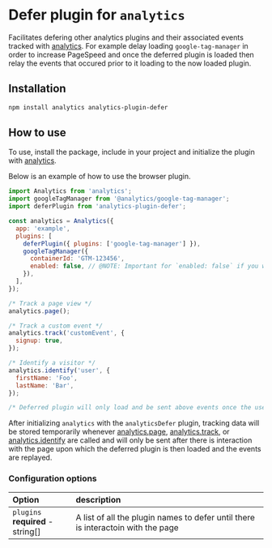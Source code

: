 # Defer plugin for `analytics`

Facilitates defering other analytics plugins and their associated events tracked with [analytics](https://www.npmjs.com/package/analytics). For example delay loading `google-tag-manager` in order to increase PageSpeed and once the deferred plugin is loaded then relay the events that occured prior to it loading to the now loaded plugin.

## Installation

```bash
npm install analytics analytics-plugin-defer
```

## How to use

To use, install the package, include in your project and initialize the plugin with [analytics](https://www.npmjs.com/package/analytics).

Below is an example of how to use the browser plugin.

```js
import Analytics from 'analytics';
import googleTagManager from '@analytics/google-tag-manager';
import deferPlugin from 'analytics-plugin-defer';

const analytics = Analytics({
  app: 'example',
  plugins: [
    deferPlugin({ plugins: ['google-tag-manager'] }),
    googleTagManager({
      containerId: 'GTM-123456',
      enabled: false, // @NOTE: Important for `enabled: false` if you want it to be deferred
    }),
  ],
});

/* Track a page view */
analytics.page();

/* Track a custom event */
analytics.track('customEvent', {
  signup: true,
});

/* Identify a visitor */
analytics.identify('user', {
  firstName: 'Foo',
  lastName: 'Bar',
});

/* Deferred plugin will only load and be sent above events once the user iteracts with the page */
```

After initializing `analytics` with the `analyticsDefer` plugin, tracking data will be stored temporarily whenever [analytics.page](https://getanalytics.io/api/#analyticspage), [analytics.track](https://getanalytics.io/api/#analyticstrack), or [analytics.identify](https://getanalytics.io/api/#analyticsidentify) are called and will only be sent after there is interaction with the page upon which the deferred plugin is then loaded and the events are replayed.

### Configuration options

| Option                                 | description                                                                      |
| :------------------------------------- | :------------------------------------------------------------------------------- |
| `plugins` <br/>**required** - string[] | A list of all the plugin names to defer until there is interactoin with the page |
